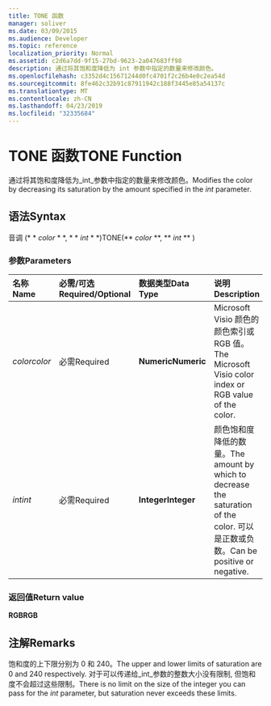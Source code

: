 ```yaml
---
title: TONE 函数
manager: soliver
ms.date: 03/09/2015
ms.audience: Developer
ms.topic: reference
localization_priority: Normal
ms.assetid: c2d6a7dd-9f15-27bd-9623-2a047683ff98
description: 通过将其饱和度降低为 int 参数中指定的数量来修改颜色。
ms.openlocfilehash: c3352d4c15671244d0fc4701f2c26b4e0c2ea54d
ms.sourcegitcommit: 8fe462c32b91c87911942c188f3445e85a54137c
ms.translationtype: MT
ms.contentlocale: zh-CN
ms.lasthandoff: 04/23/2019
ms.locfileid: "32335684"
---
```

# <a name="tone-function"></a><span data-ttu-id="8c573-103">TONE 函数</span><span class="sxs-lookup"><span data-stu-id="8c573-103">TONE Function</span></span>

<span data-ttu-id="8c573-104">通过将其饱和度降低为_int_参数中指定的数量来修改颜色。</span><span class="sxs-lookup"><span data-stu-id="8c573-104">Modifies the color by decreasing its saturation by the amount specified in the  _int_ parameter.</span></span> 
  
## <a name="syntax"></a><span data-ttu-id="8c573-105">语法</span><span class="sxs-lookup"><span data-stu-id="8c573-105">Syntax</span></span>

<span data-ttu-id="8c573-106">音调 (\* \* *color* \* \*, \* \* *int* \* \*)</span><span class="sxs-lookup"><span data-stu-id="8c573-106">TONE(\*\* *color* \*\*, \*\* *int* \*\* )</span></span> 
  
### <a name="parameters"></a><span data-ttu-id="8c573-107">参数</span><span class="sxs-lookup"><span data-stu-id="8c573-107">Parameters</span></span>

|<span data-ttu-id="8c573-108">**名称**</span><span class="sxs-lookup"><span data-stu-id="8c573-108">**Name**</span></span>|<span data-ttu-id="8c573-109">**必需/可选**</span><span class="sxs-lookup"><span data-stu-id="8c573-109">**Required/Optional**</span></span>|<span data-ttu-id="8c573-110">**数据类型**</span><span class="sxs-lookup"><span data-stu-id="8c573-110">**Data Type**</span></span>|<span data-ttu-id="8c573-111">**说明**</span><span class="sxs-lookup"><span data-stu-id="8c573-111">**Description**</span></span>|
|:-----|:-----|:-----|:-----|
| <span data-ttu-id="8c573-112">_color_</span><span class="sxs-lookup"><span data-stu-id="8c573-112">_color_</span></span> <br/> |<span data-ttu-id="8c573-113">必需</span><span class="sxs-lookup"><span data-stu-id="8c573-113">Required</span></span>  <br/> |<span data-ttu-id="8c573-114">**Numeric**</span><span class="sxs-lookup"><span data-stu-id="8c573-114">**Numeric**</span></span> <br/> |<span data-ttu-id="8c573-115">Microsoft Visio 颜色的颜色索引或 RGB 值。</span><span class="sxs-lookup"><span data-stu-id="8c573-115">The Microsoft Visio color index or RGB value of the color.</span></span>  <br/> |
| <span data-ttu-id="8c573-116">_int_</span><span class="sxs-lookup"><span data-stu-id="8c573-116">_int_</span></span> <br/> |<span data-ttu-id="8c573-117">必需</span><span class="sxs-lookup"><span data-stu-id="8c573-117">Required</span></span>  <br/> |<span data-ttu-id="8c573-118">**Integer**</span><span class="sxs-lookup"><span data-stu-id="8c573-118">**Integer**</span></span> <br/> |<span data-ttu-id="8c573-119">颜色饱和度降低的数量。</span><span class="sxs-lookup"><span data-stu-id="8c573-119">The amount by which to decrease the saturation of the color.</span></span> <span data-ttu-id="8c573-120">可以是正数或负数。</span><span class="sxs-lookup"><span data-stu-id="8c573-120">Can be positive or negative.</span></span>  <br/> |
   
### <a name="return-value"></a><span data-ttu-id="8c573-121">返回值</span><span class="sxs-lookup"><span data-stu-id="8c573-121">Return value</span></span>

 <span data-ttu-id="8c573-122">**RGB**</span><span class="sxs-lookup"><span data-stu-id="8c573-122">**RGB**</span></span>
  
## <a name="remarks"></a><span data-ttu-id="8c573-123">注解</span><span class="sxs-lookup"><span data-stu-id="8c573-123">Remarks</span></span>

<span data-ttu-id="8c573-124">饱和度的上下限分别为 0 和 240。</span><span class="sxs-lookup"><span data-stu-id="8c573-124">The upper and lower limits of saturation are 0 and 240 respectively.</span></span> <span data-ttu-id="8c573-125">对于可以传递给_int_参数的整数大小没有限制, 但饱和度不会超过这些限制。</span><span class="sxs-lookup"><span data-stu-id="8c573-125">There is no limit on the size of the integer you can pass for the  _int_ parameter, but saturation never exceeds these limits.</span></span> 
  

